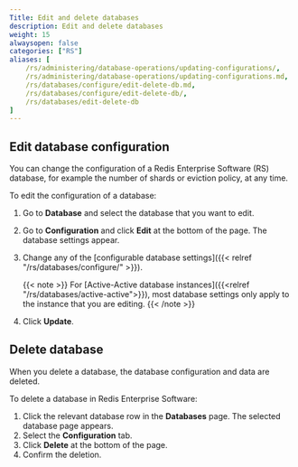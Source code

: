```yaml
---
Title: Edit and delete databases 
description: Edit and delete databases
weight: 15
alwaysopen: false
categories: ["RS"]
aliases: [
    /rs/administering/database-operations/updating-configurations/,
    /rs/administering/database-operations/updating-configurations.md,
    /rs/databases/configure/edit-delete-db.md,
    /rs/databases/configure/edit-delete-db/,
    /rs/databases/edit-delete-db
]
---
```

## Edit database configuration

You can change the configuration of a Redis Enterprise Software (RS) database, for example the number of shards or eviction policy, at any time.<!--more-->

To edit the configuration of a database:

1. Go to **Database** and select the database that you want to edit.
1. Go to **Configuration** and click **Edit** at the bottom of the page.
    The database settings appear.
1. Change any of the [configurable database settings]({{< relref "/rs/databases/configure/" >}}).

    {{< note >}}
For [Active-Active database instances]({{<relref "/rs/databases/active-active">}}), most database settings only apply to the instance that you are editing.
    {{< /note >}}

1. Click **Update**.

## Delete database

When you delete a database, the database configuration and data are deleted.<!--more-->

To delete a database in Redis Enterprise Software:

1. Click the relevant database row in the **Databases** page. The
    selected database page appears.
1. Select the **Configuration** tab.
1. Click **Delete** at the bottom of the page.
1. Confirm the deletion.